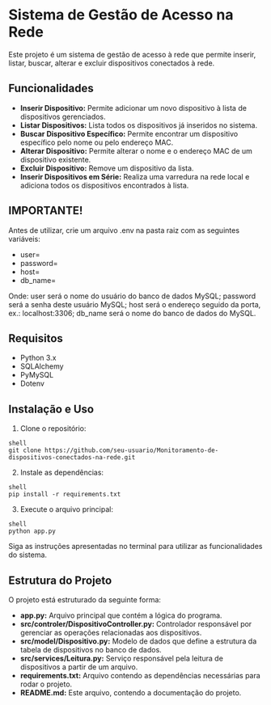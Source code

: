 # Sistema de Gestão de Acesso na Rede

Este projeto é um sistema de gestão de acesso à rede que permite inserir, listar, buscar, alterar e excluir dispositivos conectados à rede.

## Funcionalidades

- **Inserir Dispositivo:** Permite adicionar um novo dispositivo à lista de dispositivos gerenciados.
- **Listar Dispositivos:** Lista todos os dispositivos já inseridos no sistema.
- **Buscar Dispositivo Específico:** Permite encontrar um dispositivo específico pelo nome ou pelo endereço MAC.
- **Alterar Dispositivo:** Permite alterar o nome e o endereço MAC de um dispositivo existente.
- **Excluir Dispositivo:** Remove um dispositivo da lista.
- **Inserir Dispositivos em Série:** Realiza uma varredura na rede local e adiciona todos os dispositivos encontrados à lista.

## IMPORTANTE!
Antes de utilizar, crie um arquivo .env na pasta raiz com as seguintes variáveis:
- user=
- password=
- host=
- db_name=

Onde: user será o nome do usuário do banco de dados MySQL; password será a senha deste usuário MySQL; host será o endereço seguido da porta, ex.: localhost:3306; db_name será o nome do banco de dados do MySQL.

## Requisitos

- Python 3.x
- SQLAlchemy
- PyMySQL
- Dotenv

## Instalação e Uso

1. Clone o repositório:

```
shell
git clone https://github.com/seu-usuario/Monitoramento-de-dispositivos-conectados-na-rede.git
```

2. Instale as dependências:

```
shell
pip install -r requirements.txt
```

3. Execute o arquivo principal:

```
shell
python app.py
```

Siga as instruções apresentadas no terminal para utilizar as funcionalidades do sistema.

## Estrutura do Projeto
O projeto está estruturado da seguinte forma:

- **app.py:** Arquivo principal que contém a lógica do programa.
- **src/controler/DispositivoController.py:** Controlador responsável por gerenciar as operações relacionadas aos dispositivos.
- **src/model/Dispositivo.py:** Modelo de dados que define a estrutura da tabela de dispositivos no banco de dados.
- **src/services/Leitura.py:** Serviço responsável pela leitura de dispositivos a partir de um arquivo.
- **requirements.txt:** Arquivo contendo as dependências necessárias para rodar o projeto.
- **README.md:** Este arquivo, contendo a documentação do projeto.